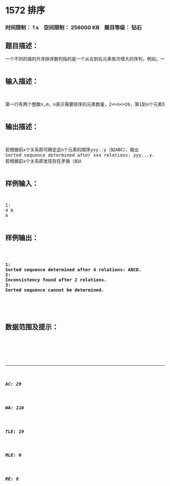 # 1572 排序   
### 时间限制： 1 s&nbsp;&nbsp;&nbsp;&nbsp;空间限制： 256000 KB&nbsp;&nbsp;&nbsp;&nbsp;题目等级： 钻石  
## 题目描述：  

<pre>
一个不同的值的升序排序数列指的是一个从左到右元素依次增大的序列，例如，一个有序的数列A,B,C,D 表示A<B,B<C,C<D。在这道题中，我们将给你一系列形如A<B的关系，并要求你判断是否能够根据这些关系确定这个数列的顺序。
</pre>
  
  
## 输入描述：  

<pre>
第一行有两个整数n,m，n表示需要排序的元素数量，2<=n<=26，第1到n个元素将用大写的A,B,C,D....表示。m表示将给出的形如A<B的关系的数量。
接下来有m行，每行有3个字符，分别为一个大写字母，一个<符号，一个大写字母，表示两个元素之间的关系。
</pre>
  
  
## 输出描述：  

<pre>
若根据前x个关系即可确定这n个元素的顺序yyy..y（如ABC），输出
Sorted sequence determined after xxx relations: yyy...y. 
若根据前x个关系即发现存在矛盾（如A<B,B<C,C<A），输出
Inconsistency found after 2 relations.
若根据这m个关系无法确定这n个元素的顺序，输出
Sorted sequence cannot be determined. 
（提示：确定n个元素的顺序后即可结束程序，可以不用考虑确定顺序之后出现矛盾的情况）
</pre>
  
  
## 样例输入：  

<pre>
1:
4 6
A<B
A<C
B<C
C<D
B<D
A<B
 
2:
3 2
A<B
B<A
 
3:
26 1
A<Z
</pre>
  
  
## 样例输出：  

<pre>

1:
Sorted sequence determined after 4 relations: ABCD.
2:
Inconsistency found after 2 relations.
3:
Sorted sequence cannot be determined.

</pre>
  
  
## 数据范围及提示：  

<pre>
</pre>
  
  
***  

##### AC: 29  
##### WA: 116  
##### TLE: 19  
##### MLE: 0  
##### RE: 8  
